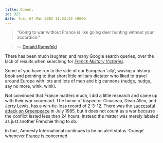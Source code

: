```yaml
---
title: Queen.
id: 327
date: Tue, 04 Mar 2003 11:53:40 +0000
---
```


> “Going to war without France is like going deer hunting without your accordion.”  

> — [Donald Rumsfeld](http://www.snopes2.com/quotes/babbin.htm)



There has been much laughter, and many Google search queries, over the lack of results when searching for [*French Military Victories*](http://www.albinoblacksheep.com/text/victories.html).  

Some of you have run to the side of our European ‘ally’, waving a history book and pointing to that short little military dictator who liked to travel around Europe with lots and lots of men and big cannons (nudge, nudge, say no more, wink, wink).  

Not convinced that France matters much, I did a little research and came up with their war scorecard. The home of Inspector Clouseau, Dean Allen, and Jerry Lewis, has a win-tie-loss record of 2-3-12. There was the [successful attack on Greenpeace](http://www.kauricoast.co.nz/Feature.cfm?WPID=70) in July 1985, but it does not count as a war because the conflict lasted less than 24 hours. Instead the matter was merely labeled as just another Frenchie thing to do.  

In fact, Amnesty International continues to be on alert status ‘Orange’ whenever [France](https://www.airbagindustries.com/archives/000215.shtml) is concerned.





